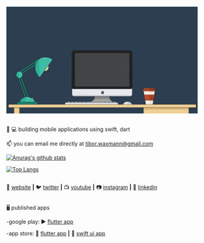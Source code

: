 <!--
[![bg][banner][website]

### Hi there, I'm Tibi

**tibiw/tibiw** is a ✨ _special_ ✨ repository because its `README.md` (this file) appears on your GitHub profile.

Here are some ideas to get you started:

- 🔭 I’m currently working on ...
- 🌱 I’m currently learning ...
- 👯 I’m looking to collaborate on ...
- 🤔 I’m looking for help with ...
- 💬 Ask me about ...
- 📫 How to reach me: ...
- 😄 Pronouns: ...
- ⚡ Fun fact: ...
-->

[![bg][banner]][website]

##

👨 💻 building mobile applications using swift, dart

📫 you can email me directly at <a href="mailto:tibor.waxmann@gmail.com?subject=Let's&nbsp;talk">tibor.waxmann@gmail.com</a>



<!--
🧠 learning [svelte][svelte], [tailwind][tailwind], [fauna][fauna]  
💜 loving [react][react], [gatsby][gatsby], [styled-components][styled], [jamstack][jamstack]  

-->

[![Anurag's github stats](https://github-readme-stats.vercel.app/api?username=tibiw&count_private=true&show_icons=true&theme=default&hide=contribs)](https://github.com/anuraghazra/github-readme-stats)

[![Top Langs](https://github-readme-stats.vercel.app/api/top-langs/?username=tibiw&layout=compact)](https://github.com/anuraghazra/github-readme-stats)

<!--
[![ReadMe Card](https://github-readme-stats.vercel.app/api/pin/?username=tibiw&repo=github-readme-stats)](https://github.com/anuraghazra/github-readme-stats)
-->

##

🏡 [website][website] **|** 
🐦 [twitter][twitter] **|** 
📺 [youtube][youtube] **|** 
📷 [instagram][instagram] **|** 
👔 [linkedin][linkedin]

[banner]: https://github.com/tibiw/tibiw/blob/main/header-banner.svg
[website]: https://waxmann.ro
[twitter]: https://twitter.com/tibi_w
[youtube]: https://youtube.com/c/TiborWaxmann
[instagram]: https://www.instagram.com/tibiw/
[linkedin]: https://www.linkedin.com/in/tiborwaxmann/
[googleplay1]: https://play.google.com/store/apps/details?id=ro.artafierului.af_flutter_app
[appstore1]: https://apps.apple.com/ro/app/arta-fierului-srl/id1525089761
[appstore2]: https://apps.apple.com/ro/app/artafierului/id1541460608

##

🖥 published apps

-google play: ▶️ [flutter app][googleplay1]

-app store: 📱 [flutter app][appstore1] **|**
📲 [swift ui app][appstore2]
<!--
[react]: http://reactjs.org
[gatsby]: https://gatsbyjs.org
[styled]: https://styled-components.com
[jamstack]: https://jamstack.org
[murphee]: https://murphee.netlify.app
[svelte]: https://svelte.dev
[tailwind]: https://tailwindcss.com
[fauna]: https://fauna.com
-->
